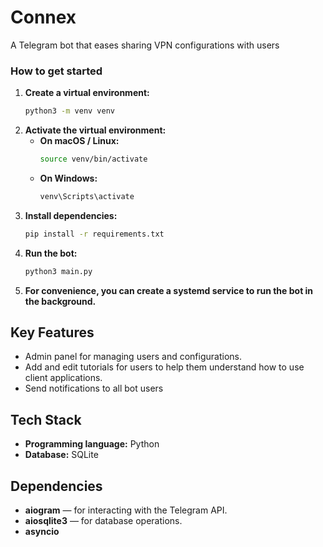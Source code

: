 # Connex
A Telegram bot that eases sharing VPN configurations with users

### How to get started

1.  **Create a virtual environment:**
    ```bash
    python3 -m venv venv
    ```
2.  **Activate the virtual environment:**
    * **On macOS / Linux:**
        ```bash
        source venv/bin/activate
        ```
    * **On Windows:**
        ```bash
        venv\Scripts\activate
        ```
3.  **Install dependencies:**
    ```bash
    pip install -r requirements.txt
    ```
4.  **Run the bot:**
    ```bash
    python3 main.py
    ```
5.  **For convenience, you can create a systemd service to run the bot in the background.**

## Key Features
- Admin panel for managing users and configurations.
- Add and edit tutorials for users to help them understand how to use client applications.
- Send notifications to all bot users
## Tech Stack
- **Programming language:** Python
- **Database:** SQLite

## Dependencies
- **aiogram** — for interacting with the Telegram API.
- **aiosqlite3** — for database operations.
- **asyncio**
